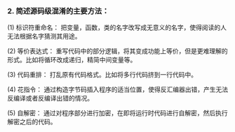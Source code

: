 ### 2.	简述源码级混淆的主要方法：

(1) 标识符重命名：
把变量，函数，类的名字改写成无意义的名字，使得阅读的人无法根据名字猜测其用途。

(2) 等价表达式：
重写代码中的部分逻辑，将其变成功能上等价，但是更难理解的形式。比如将循环改成递归，精简中间变量等。

(3) 代码重排：
打乱原有代码格式。比如将多行代码挤到一行代码中。

(4) 花指令：
通过构造字节码插入程序的适当位置，使得反汇编器出错，产生无法反编译或者反编译出错的情况。

(5) 自解密：
通过对程序部分进行加密，在即将运行时代码进行自解密，然后执行解密之后的代码。